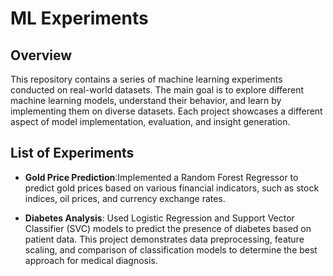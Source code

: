 # ML Experiments

## Overview
This repository contains a series of machine learning experiments conducted on real-world datasets. The main goal is to explore different machine learning models, understand their behavior, and learn by implementing them on diverse datasets. Each project showcases a different aspect of model implementation, evaluation, and insight generation.

## List of Experiments

- **Gold Price Prediction**:Implemented a Random Forest Regressor to predict gold prices based on various financial indicators, such as stock indices, oil prices, and currency exchange rates.

- **Diabetes Analysis**: Used Logistic Regression and Support Vector Classifier (SVC) models to predict the presence of diabetes based on patient data. This project demonstrates data preprocessing, feature scaling, and comparison of classification models to determine the best approach for medical diagnosis.
